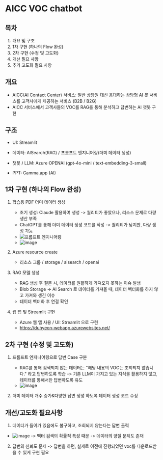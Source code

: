 # AICC VOC chatbot

## 목차
1. 개요 및 구조
2. 1차 구현 (하나의 Flow 완성)
3. 2차 구현 (수정 및 고도화)
4. 개선 필요 사항
5. 추가 고도화 필요 사항

## 개요
- AICC(AI Contact Center) 서비스: 일반 상담원 대신 응대하는 상담형 AI 봇 서비스를 고객사에게 제공하는 서비스 (B2B / B2G)
- AICC 서비스에서 고객사들의 VOC를 RAG를 통해 분석하고 답변하는 AI 챗봇 구현
   
## 구조
- UI: Streamlit
- 데이터: AISearch(RAG) / 프롬프트 엔지니어링(더미 데이터 생성)

- 챗봇 / LLM: Azure OPENAI (gpt-4o-mini / text-embedding-3-small)
- PPT: Gamma.app (AI)

## 1차 구현 (하나의 Flow 완성)
1. 학습용 PDF 더미 데이터 생성
   - 초기 생성: Claude 활용하여 생성 -> 퀄리티가 좋았으나, 리소스 문제로 다량 생산 부족
   - ChatGPT를 통해 더미 데이터 생성 코드를 작성 -> 퀄리티가 낮지만, 다량 생성 가능
   - ![프롬프트 엔지니어링](https://github.com/user-attachments/assets/cefc8d2d-6034-4092-b3f6-d72dd299dbe7)
   - ![image](https://github.com/user-attachments/assets/8839428d-eb4d-428a-ac68-81ae5a90b25a)

2. Azure resource create
   - 리소스 그룹 / storage / aisearch / openai

3. RAG 모델 생성
   - RAG 생성 후 질문 시, 데이터를 원활하게 가져오지 못하는 이슈 발생
   - Blob Storage -> AI Search 로 데이터를 가져올 때, 데이터 벡터화를 하지 않고 가져와 생긴 이슈
   - 데이터 벡터화 후 연결 확인
  
4. 웹 앱 및 Streamlit 구현
   - Azure 웹 앱 사용 / UI: Streamlit 으로 구현
   - https://duhyeon-webapp.azurewebsites.net/

## 2차 구현 (수정 및 고도화)
1. 프롬프트 엔지니어링으로 답변 Case 구분
   - RAG를 통해 검색되지 않는 데이터는 "해당 내용의 VOC는 조회되지 않습니다." 라고 답변하도록 학습
     -> 기존 LLM이 가지고 있는 지식을 활용하지 않고, 데이터를 통해서만 답변하도록 유도
   - ![image](https://github.com/user-attachments/assets/edc00b86-ad88-46d9-8a61-5c19a4d41516)

2. 더미 데이터 개수 증가&다양한 답변 생성 하도록 데이터 생성 코드 수정

## 개선/고도화 필요사항
1. 데이터가 들어가 있음에도 불구하고, 조회되지 않는다는 답변 출력
 - ![image](https://github.com/user-attachments/assets/fcd0699e-48e8-42cc-978b-d32b6ec6fe89)
   -> 벡터 검색의 확률적 특성 때문
   -> 데이터의 양질 문제도 존재

2. 답변의 신뢰도 문제
   -> 답변을 하면, 실제로 이전에 진행되었던 voc를 다운로드받을 수 있게 구현 필요

